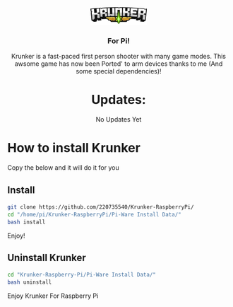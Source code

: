<div align='center'>
<img src='./icon2.png' width='128px'> 
<h3>For Pi!</h1>
Krunker is a fast-paced first person shooter with many game modes.
This awsome game has now been Ported' to arm devices thanks to me (And some special dependencies)!
  
# Updates:
No Updates Yet
</div>
  
# How to install Krunker
Copy the below and it will do it for you
## Install
```sh
git clone https://github.com/220735540/Krunker-RaspberryPi/
cd "/home/pi/Krunker-RaspberryPi/Pi-Ware Install Data/"
bash install
```
Enjoy!

## Uninstall Krunker
```sh
cd "Krunker-Raspberry-Pi/Pi-Ware Install Data/"
bash uninstall
```
Enjoy Krunker For Raspberry Pi
